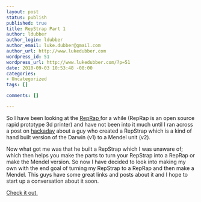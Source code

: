 ```yaml
--- 
layout: post
status: publish
published: true
title: RepStrap Part 1
author: ldubber
author_login: ldubber
author_email: luke.dubber@gmail.com
author_url: http://www.lukedubber.com
wordpress_id: 51
wordpress_url: http://www.lukedubber.com/?p=51
date: 2010-09-03 10:53:48 -08:00
categories: 
- Uncategorized
tags: []

comments: []

---
```

So I have been looking at the <a href="http://www.reprap.org/wiki/Main_Page" target="_blank">RepRap </a>for a while (RepRap is an open source rapid prototype 3d printer) and have not been into it much until I ran across a post on <a href="hackaday.com/2010/08/29/from-repstrap-to-reprap-a-3d-printer-is-born/">hackaday</a> about a guy who created a RepStrap which is a kind of hand built version of the Darwin (v1) to a Mendel unit (v2).

Now what got me was that he built a RepStrap which I was unaware of; which then helps you make the parts to turn your RepStrap into a RepRap or make the Mendel version. So now I have decided to look into making my own with the end goal of turning my RepStrap to a RepRap and then make a Mendel. This guys have some great links and posts about it and I hope to start up a conversation about it soon.

<a href="http://blog.onshoulders.org/BlogEntryDetails.php?blogID=tv&amp;blogEntryId=73">Check it out.</a>
